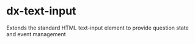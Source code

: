 # dx-text-input
Extends the standard HTML text-input element to provide question state and event management
